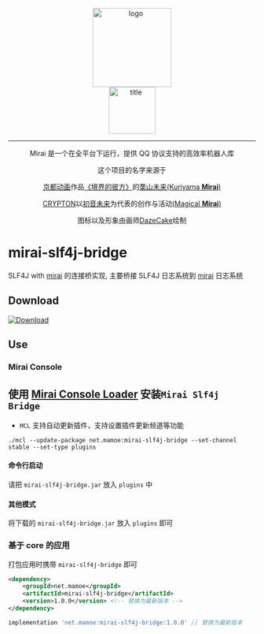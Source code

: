 <div align="center">
   <img width="160" src="http://img.mamoe.net/2020/02/16/a759783b42f72.png" alt="logo"></br>


   <img width="95" src="http://img.mamoe.net/2020/02/16/c4aece361224d.png" alt="title">

----
Mirai 是一个在全平台下运行，提供 QQ 协议支持的高效率机器人库

这个项目的名字来源于
     <p><a href = "http://www.kyotoanimation.co.jp/">京都动画</a>作品<a href = "https://zh.moegirl.org/zh-hans/%E5%A2%83%E7%95%8C%E7%9A%84%E5%BD%BC%E6%96%B9">《境界的彼方》</a>的<a href = "https://zh.moegirl.org/zh-hans/%E6%A0%97%E5%B1%B1%E6%9C%AA%E6%9D%A5">栗山未来(Kuriyama <b>Mirai</b>)</a></p>
     <p><a href = "https://www.crypton.co.jp/">CRYPTON</a>以<a href = "https://www.crypton.co.jp/miku_eng">初音未来</a>为代表的创作与活动<a href = "https://magicalmirai.com/2019/index_en.html">(Magical <b>Mirai</b>)</a></p>
图标以及形象由画师<a href = "">DazeCake</a>绘制
</div>

# mirai-slf4j-bridge

SLF4J with [mirai] 的连接桥实现,
主要桥接 SLF4J 日志系统到 [mirai] 日志系统

## Download
[ ![Download](https://api.bintray.com/packages/karlatemp/mirai/mirai-slf4j-bridge/images/download.svg?) ](https://bintray.com/karlatemp/mirai/mirai-slf4j-bridge/)

## Use

### Mirai Console

## 使用 [Mirai Console Loader](https://github.com/iTXTech/mirai-console-loader) 安装`Mirai Slf4j Bridge`

* `MCL` 支持自动更新插件，支持设置插件更新频道等功能

`./mcl --update-package net.mamoe:mirai-slf4j-bridge --set-channel stable --set-type plugins`

#### 命令行启动

请把 `mirai-slf4j-bridge.jar` 放入 `plugins` 中

#### 其他模式
将下载的 `mirai-slf4j-bridge.jar` 放入 `plugins` 即可

### 基于 core 的应用
打包应用时携带 `mirai-slf4j-bridge` 即可

```xml
<dependency>
	<groupId>net.mamoe</groupId>
	<artifactId>mirai-slf4j-bridge</artifactId>
	<version>1.0.0</version> <!-- 替换为最新版本 -->
</dependency>
```

```groovy
implementation 'net.mamoe:mirai-slf4j-bridge:1.0.0' // 替换为最新版本
```


[mirai]: https://github.com/mamoe/mirai

